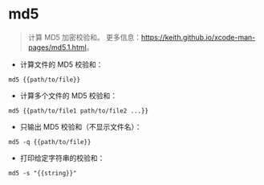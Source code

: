 # md5

> 计算 MD5 加密校验和。
> 更多信息：<https://keith.github.io/xcode-man-pages/md5.1.html>。

- 计算文件的 MD5 校验和：

`md5 {{path/to/file}}`

- 计算多个文件的 MD5 校验和：

`md5 {{path/to/file1 path/to/file2 ...}}`

- 只输出 MD5 校验和（不显示文件名）：

`md5 -q {{path/to/file}}`

- 打印给定字符串的校验和：

`md5 -s "{{string}}"`